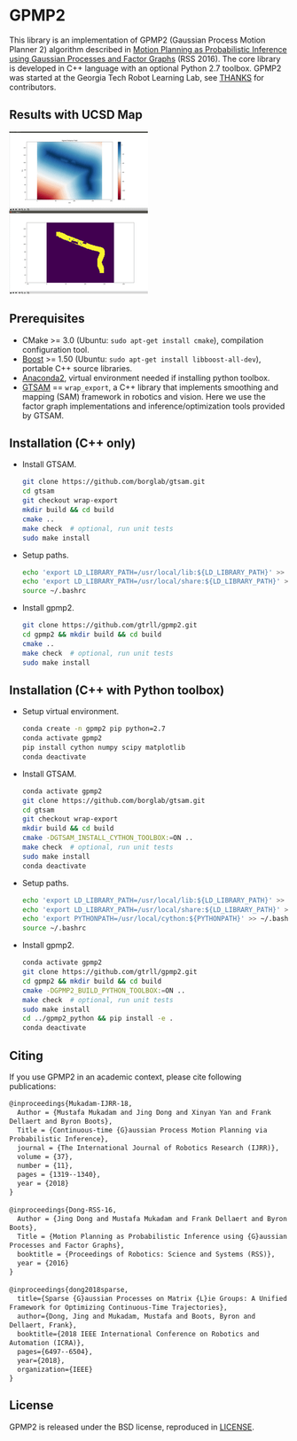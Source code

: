 GPMP2
===================================================

This library is an implementation of GPMP2 (Gaussian Process Motion Planner 2) algorithm described in [Motion Planning as Probabilistic Inference using Gaussian Processes and Factor Graphs](http://www.cc.gatech.edu/~bboots3/files/GPMP2.pdf) (RSS 2016). The core library is developed in C++ language with an optional Python 2.7 toolbox. GPMP2 was started at the Georgia Tech Robot Learning Lab, see [THANKS](THANKS.md) for contributors.

Results with UCSD Map
------
![](./results/UCSD_GPMP2.gif)


Prerequisites
------

- CMake >= 3.0 (Ubuntu: `sudo apt-get install cmake`), compilation configuration tool.
- [Boost](http://www.boost.org/) >= 1.50 (Ubuntu: `sudo apt-get install libboost-all-dev`), portable C++ source libraries.
- [Anaconda2](https://docs.anaconda.com/anaconda/install/linux/), virtual environment needed if installing python toolbox.
- [GTSAM](https://github.com/borglab/gtsam/tree/wrap-export) == `wrap_export`, a C++ library that implements smoothing and mapping (SAM) framework in robotics and vision. Here we use the factor graph implementations and inference/optimization tools provided by GTSAM.


Installation (C++ only)
------

- Install GTSAM.
  ```bash
  git clone https://github.com/borglab/gtsam.git
  cd gtsam
  git checkout wrap-export
  mkdir build && cd build
  cmake ..
  make check  # optional, run unit tests
  sudo make install
  ```
- Setup paths.
  ```bash
  echo 'export LD_LIBRARY_PATH=/usr/local/lib:${LD_LIBRARY_PATH}' >> ~/.bashrc
  echo 'export LD_LIBRARY_PATH=/usr/local/share:${LD_LIBRARY_PATH}' >> ~/.bashrc
  source ~/.bashrc
  ```
- Install gpmp2.
  ```bash
  git clone https://github.com/gtrll/gpmp2.git
  cd gpmp2 && mkdir build && cd build
  cmake ..
  make check  # optional, run unit tests
  sudo make install
  ```


Installation (C++ with Python toolbox)
------
- Setup virtual environment.
  ```bash
  conda create -n gpmp2 pip python=2.7
  conda activate gpmp2
  pip install cython numpy scipy matplotlib
  conda deactivate
  ```
- Install GTSAM.
  ```bash
  conda activate gpmp2
  git clone https://github.com/borglab/gtsam.git
  cd gtsam
  git checkout wrap-export
  mkdir build && cd build
  cmake -DGTSAM_INSTALL_CYTHON_TOOLBOX:=ON ..
  make check  # optional, run unit tests
  sudo make install
  conda deactivate
  ```
- Setup paths.
  ```bash
  echo 'export LD_LIBRARY_PATH=/usr/local/lib:${LD_LIBRARY_PATH}' >> ~/.bashrc
  echo 'export LD_LIBRARY_PATH=/usr/local/share:${LD_LIBRARY_PATH}' >> ~/.bashrc
  echo 'export PYTHONPATH=/usr/local/cython:${PYTHONPATH}' >> ~/.bashrc
  source ~/.bashrc
  ```
- Install gpmp2.
  ```bash
  conda activate gpmp2
  git clone https://github.com/gtrll/gpmp2.git
  cd gpmp2 && mkdir build && cd build
  cmake -DGPMP2_BUILD_PYTHON_TOOLBOX:=ON ..
  make check  # optional, run unit tests
  sudo make install
  cd ../gpmp2_python && pip install -e .
  conda deactivate
  ```


Citing
-----

If you use GPMP2 in an academic context, please cite following publications:

```
@inproceedings{Mukadam-IJRR-18,
  Author = {Mustafa Mukadam and Jing Dong and Xinyan Yan and Frank Dellaert and Byron Boots},
  Title = {Continuous-time {G}aussian Process Motion Planning via Probabilistic Inference},
  journal = {The International Journal of Robotics Research (IJRR)},
  volume = {37},
  number = {11},
  pages = {1319--1340},
  year = {2018}
}

@inproceedings{Dong-RSS-16,
  Author = {Jing Dong and Mustafa Mukadam and Frank Dellaert and Byron Boots},
  Title = {Motion Planning as Probabilistic Inference using {G}aussian Processes and Factor Graphs},
  booktitle = {Proceedings of Robotics: Science and Systems (RSS)},
  year = {2016}
}

@inproceedings{dong2018sparse,
  title={Sparse {G}aussian Processes on Matrix {L}ie Groups: A Unified Framework for Optimizing Continuous-Time Trajectories},
  author={Dong, Jing and Mukadam, Mustafa and Boots, Byron and Dellaert, Frank},
  booktitle={2018 IEEE International Conference on Robotics and Automation (ICRA)},
  pages={6497--6504},
  year={2018},
  organization={IEEE}
}
```


License
-----

GPMP2 is released under the BSD license, reproduced in [LICENSE](LICENSE).
